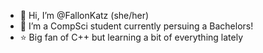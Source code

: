 - 👋 Hi, I’m @FallonKatz (she/her)
- 🌱 I’m a CompSci student currently persuing a Bachelors!
- ⭐️ Big fan of C++ but learning a bit of everything lately

<!---
FallonKatz/FallonKatz is a ✨ special ✨ repository because its `README.md` (this file) appears on your GitHub profile.
You can click the Preview link to take a look at your changes.
--->
